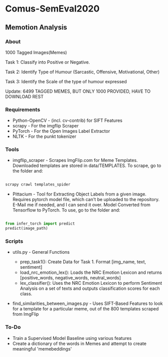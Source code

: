 # Comus-SemEval2020

## Memotion Analysis

### About

1000 Tagged Images(Memes)

Task 1: Classify into Positive or Negative.

Task 2: Identify Type of Humour (Sarcastic, Offensive, Motivational, Other)

Task 3: Identify the Scale of the type of humour expressed

Update: 6499 TAGGED MEMES, BUT ONLY 1000 PROVIDED, HAVE TO DOWNLOAD REST

### Requirements

* Python-OpenCV - (incl. cv-contrib) for SIFT Features
* scrapy - For the imgflip Scraper
* PyTorch - For the Open Images Label Extractor
* NLTK - For the punkt tokenizer 

### Tools

* imgflip_scraper - Scrapes ImgFlip.com for Meme Templates. Downloaded templates are stored in data/TEMPLATES. To scrape, go to the folder and:

```python

scrapy crawl templates_spider

```

* Pittacium - Tool for Extracting Object Labels from a given image. Requires pytorch model file, which can't be uploaded to the repository. E-Mail me if needed, and I can send it over. Model Converted from Tensorflow to PyTorch. To use, go to the folder and:

```python

from infer_torch import predict
predict(image_path)

```
### Scripts

* utils.py - General Functions
  * prep_task1(): Create Data for Task 1. Format [img_name, text, sentiment]
  * load_nrc_emotion_lex(): Loads the NRC Emotion Lexicon and returns [positive_words, negative_words, neutral_words]
  * lex_classifier(): Uses the NRC Emotion Lexicon to perform Sentiment Analysis on a set of texts and outputs classification scores for each class.

* find_similarities_between_images.py - Uses SIFT-Based Features to look for a template for a particular meme, out of the 800 templates scraped from ImgFlip

### To-Do

* Train a Supervised Model Baseline using various features
* Create a dictionary of the words in Memes and attempt to create meaningful 'memebeddings'
